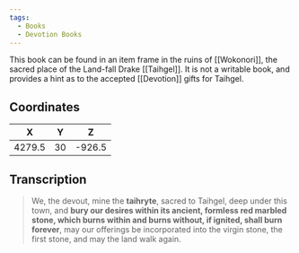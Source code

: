 ```yaml
---
tags:
  - Books
  - Devotion Books
---
```


This book can be found in an item frame in the ruins of [[Wokonori]], the sacred place of the Land-fall Drake [[Taihgel]]. It is not a writable book, and provides a hint as to the accepted [[Devotion]] gifts for Taihgel.

## Coordinates
| **X**  | **Y** | **Z**  |
| :----: | :---: | :----: |
| 4279.5 |  30   | -926.5 |

## Transcription
> We, the devout, mine the **taihryte**, sacred to Taihgel, deep under this town, and **bury our desires within its ancient, formless red marbled stone, which burns within and burns without, if ignited, shall burn forever**, may our offerings be incorporated into the virgin stone, the first stone, and may the land walk again.

